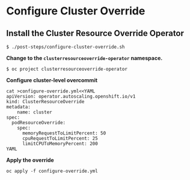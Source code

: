 # Configure Cluster Override

## Install the Cluster Resource Override Operator
```
$ ./post-steps/configure-cluster-override.sh
```
**Change to the `clusterresourceoverride-operator` namespace.**
```
$ oc project clusterresourceoverride-operator
```

**Configure cluster-level overcommit**
```
cat >configure-override.yml<<YAML
apiVersion: operator.autoscaling.openshift.io/v1
kind: ClusterResourceOverride
metadata:
    name: cluster 
spec:
  podResourceOverride:
    spec:
      memoryRequestToLimitPercent: 50 
      cpuRequestToLimitPercent: 25 
      limitCPUToMemoryPercent: 200 
YAML
```

**Apply the override**
```
oc apply -f configure-override.yml
```

